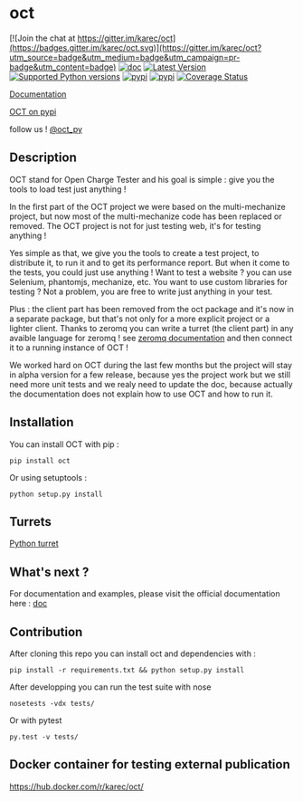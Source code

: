 oct
===

[![Join the chat at https://gitter.im/karec/oct](https://badges.gitter.im/karec/oct.svg)](https://gitter.im/karec/oct?utm_source=badge&utm_medium=badge&utm_campaign=pr-badge&utm_content=badge)
[![doc](https://readthedocs.org/projects/oct/badge/?version=latest)](http://oct.readthedocs.org/en/latest/)
[![Latest Version](https://img.shields.io/pypi/v/oct.svg?style=flat)](https://pypi.python.org/pypi/oct/)
[![Supported Python versions](https://img.shields.io/pypi/pyversions/oct.svg?style=flat)](https://pypi.python.org/pypi/oct/)
[![pypi](https://img.shields.io/pypi/status/oct.svg?style=flat)](https://pypi.python.org/pypi/oct/)
[![pypi](https://travis-ci.org/TheGhouls/oct.svg?branch=master)](https://travis-ci.org/TheGhouls/oct)
[![Coverage Status](https://coveralls.io/repos/github/TheGhouls/oct/badge.svg?branch=master)](https://coveralls.io/github/TheGhouls/oct?branch=master)


[Documentation](http://oct.readthedocs.org/en/latest/)

[OCT on pypi](https://pypi.python.org/pypi/oct)

follow us ! [@oct_py](https://twitter.com/oct_py)

Description
-----------

OCT stand for Open Charge Tester and his goal is simple : give you the tools to load test just anything !

In the first part of the OCT project we were based on the multi-mechanize project, but now most of the multi-mechanize
code has been replaced or removed. The OCT project is not for just testing web, it's for testing anything !

Yes simple as that, we give you the tools to create a test project, to distribute it, to run it and to get its performance
report. But when it come to the tests, you could just use anything ! Want to test a website ? you can use Selenium,
phantomjs, mechanize, etc. You want to use custom libraries for testing ? Not a problem, you are free to write just anything
in your test.

Plus : the client part has been removed from the oct package and it's now in a separate package, but that's not only
for a more explicit project or a lighter client. Thanks to zeromq you can write a turret (the client part) in any
avaible language for zeromq ! see [zeromq documentation](http://zeromq.org/bindings:_start) and then connect it to a
running instance of OCT !

We worked hard on OCT during the last few months but the project will stay in alpha version for a few release, because
yes the project work but we still need more unit tests and we realy need to update the doc, because actually
the documentation does not explain how to use OCT and how to run it.

Installation
------------
You can install OCT with pip :

```pip install oct```

Or using setuptools :

```python setup.py install```


Turrets
-------

[Python turret](https://github.com/karec/oct-turrets)

What's next ?
-------------

For documentation and examples, please visit the official documentation here : [doc](http://oct.readthedocs.org/en/latest/)

Contribution
------------

After cloning this repo you can install oct and dependencies with :

```
pip install -r requirements.txt && python setup.py install
```

After developping you can run the test suite with nose

```
nosetests -vdx tests/
```

Or with pytest

```
py.test -v tests/
```

Docker container for testing external publication
-------------------------------------------------

https://hub.docker.com/r/karec/oct/
